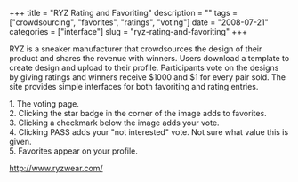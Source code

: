 +++
title = "RYZ Rating and Favoriting"
description = ""
tags = ["crowdsourcing", "favorites", "ratings", "voting"]
date = "2008-07-21"
categories = ["interface"]
slug = "ryz-rating-and-favoriting"
+++


<p>RYZ is a sneaker manufacturer that crowdsources the design of their product and shares the revenue with winners. Users download a template to create design and upload to their profile. Participants vote on the designs by giving ratings and winners receive $1000 and $1 for every pair sold. The site provides simple interfaces for both favoriting and rating entries.</p>
<div id="screens-full" class="clear"><div class="caption">1. The voting page.</div><div class="fullimg clear"><a href="//konigi.com/media/interface/ryz-voting-1.png" class="group" rel="group" title="1. The voting page."><img src="//konigi.com/media/interface/ryz-voting-1.png" alt="" class="img-responsive"></a></div></div><div id="screens-full" class="clear"><div class="caption">2. Clicking the star badge in the corner of the image adds to favorites.</div><div class="fullimg clear"><a href="//konigi.com/media/interface/ryz-voting-2.png" class="group" rel="group" title="2. Clicking the star badge in the corner of the image adds to favorites."><img src="//konigi.com/media/interface/ryz-voting-2.png" alt="" class="img-responsive"></a></div></div><div id="screens-full" class="clear"><div class="caption">3. Clicking a checkmark below the image adds your vote.</div><div class="fullimg clear"><a href="//konigi.com/media/interface/ryz-voting-3.png" class="group" rel="group" title="3. Clicking a checkmark below the image adds your vote."><img src="//konigi.com/media/interface/ryz-voting-3.png" alt="" class="img-responsive"></a></div></div><div id="screens-full" class="clear"><div class="caption">4. Clicking PASS adds your &quot;not interested&quot; vote. Not sure what value this is given.</div><div class="fullimg clear"><a href="//konigi.com/media/interface/ryz-voting-4.png" class="group" rel="group" title="4. Clicking PASS adds your &quot;not interested&quot; vote. Not sure what value this is given."><img src="//konigi.com/media/interface/ryz-voting-4.png" alt="" class="img-responsive"></a></div></div><div id="screens-full" class="clear"><div class="caption">5. Favorites appear on your profile.</div><div class="fullimg clear"><a href="//konigi.com/media/interface/ryz-voting-5.png" class="group" rel="group" title="5. Favorites appear on your profile."><img src="//konigi.com/media/interface/ryz-voting-5.png" alt="" class="img-responsive"></a></div></div>        
<p><a href="http://www.ryzwear.com/">http://www.ryzwear.com/</a></p>

